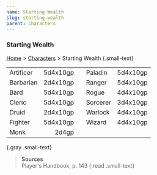 ```yaml
---
name: Starting Wealth
slug: starting-wealth
parent: characters
---
```

### Starting Wealth
[Home](dm-operations-center) > [Characters](characters) > Starting Wealth {.small-text}

|           |          |     |          |          |
| --------- | -------: | --- | -------- | -------: |
| Artificer | 5d4x10gp |     | Paladin  | 5d4x10gp |
| Barbarian | 2d4x10gp |     | Ranger   | 5d4x10gp |
| Bard      | 5d4x10gp |     | Rogue    | 4d4x10gp |
| Cleric    | 5d4x10gp |     | Sorcerer | 3d4x10gp |
| Druid     | 2d4x10gp |     | Warlock  | 4d4x10gp |
| Fighter   | 5d4x10gp |     | Wizard   | 4d4x10gp |
| Monk      |    2d4gp |     |          |          |
{.gray .small-text}

> **Sources** <br/>
> Player's Handbook, p. 143
{.read .small-text}
